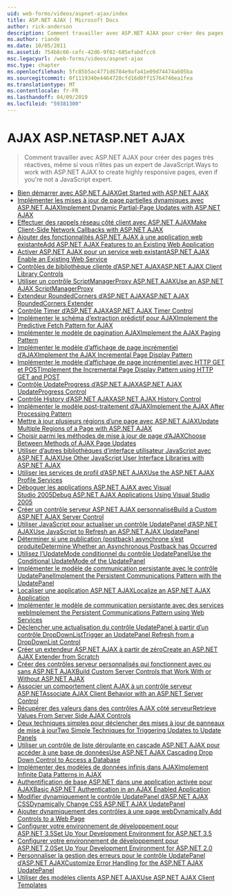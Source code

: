 ```yaml
---
uid: web-forms/videos/aspnet-ajax/index
title: ASP.NET AJAX | Microsoft Docs
author: rick-anderson
description: Comment travailler avec ASP.NET AJAX pour créer des pages très réactives, même si vous n’êtes pas un expert de JavaScript.
ms.author: riande
ms.date: 10/05/2011
ms.assetid: 754b8c66-cefc-42d6-9f02-685efabdfcc6
msc.legacyurl: /web-forms/videos/aspnet-ajax
msc.type: chapter
ms.openlocfilehash: 5fc85b5ac4771d6784e9afa41e09d74474a605ba
ms.sourcegitcommit: 0f1119340e4464720cfd16d0ff15764746ea1fea
ms.translationtype: MT
ms.contentlocale: fr-FR
ms.lasthandoff: 04/09/2019
ms.locfileid: "59381300"
---
```

# <a name="aspnet-ajax"></a><span data-ttu-id="8bbb6-103">AJAX ASP.NET</span><span class="sxs-lookup"><span data-stu-id="8bbb6-103">ASP.NET AJAX</span></span>

> <span data-ttu-id="8bbb6-104">Comment travailler avec ASP.NET AJAX pour créer des pages très réactives, même si vous n’êtes pas un expert de JavaScript.</span><span class="sxs-lookup"><span data-stu-id="8bbb6-104">Ways to work with ASP.NET AJAX to create highly responsive pages, even if you're not a JavaScript expert.</span></span>


- [<span data-ttu-id="8bbb6-105">Bien démarrer avec ASP.NET AJAX</span><span class="sxs-lookup"><span data-stu-id="8bbb6-105">Get Started with ASP.NET AJAX</span></span>](how-do-i-get-started-with-aspnet-ajax.md)
- [<span data-ttu-id="8bbb6-106">Implémenter les mises à jour de page partielles dynamiques avec ASP.NET AJAX</span><span class="sxs-lookup"><span data-stu-id="8bbb6-106">Implement Dynamic Partial-Page Updates with ASP.NET AJAX</span></span>](how-do-i-implement-dynamic-partial-page-updates-with-aspnet-ajax.md)
- [<span data-ttu-id="8bbb6-107">Effectuer des rappels réseau côté client avec ASP.NET AJAX</span><span class="sxs-lookup"><span data-stu-id="8bbb6-107">Make Client-Side Network Callbacks with ASP.NET AJAX</span></span>](how-do-i-make-client-side-network-callbacks-with-aspnet-ajax.md)
- [<span data-ttu-id="8bbb6-108">Ajouter des fonctionnalités ASP.NET AJAX à une application web existante</span><span class="sxs-lookup"><span data-stu-id="8bbb6-108">Add ASP.NET AJAX Features to an Existing Web Application</span></span>](how-do-i-add-aspnet-ajax-features-to-an-existing-web-application.md)
- [<span data-ttu-id="8bbb6-109">Activer ASP.NET AJAX pour un service web existant</span><span class="sxs-lookup"><span data-stu-id="8bbb6-109">ASP.NET AJAX Enable an Existing Web Service</span></span>](how-do-i-aspnet-ajax-enable-an-existing-web-service.md)
- [<span data-ttu-id="8bbb6-110">Contrôles de bibliothèque cliente d’ASP.NET AJAX</span><span class="sxs-lookup"><span data-stu-id="8bbb6-110">ASP.NET AJAX Client Library Controls</span></span>](how-do-i-use-the-aspnet-ajax-client-library-controls.md)
- [<span data-ttu-id="8bbb6-111">Utiliser un contrôle ScriptManagerProxy ASP.NET AJAX</span><span class="sxs-lookup"><span data-stu-id="8bbb6-111">Use an ASP.NET AJAX ScriptManagerProxy</span></span>](how-do-i-use-an-aspnet-ajax-scriptmanagerproxy.md)
- [<span data-ttu-id="8bbb6-112">Extendeur RoundedCorners d’ASP.NET AJAX</span><span class="sxs-lookup"><span data-stu-id="8bbb6-112">ASP.NET AJAX RoundedCorners Extender</span></span>](how-do-i-use-the-aspnet-ajax-roundedcorners-extender.md)
- [<span data-ttu-id="8bbb6-113">Contrôle Timer d’ASP.NET AJAX</span><span class="sxs-lookup"><span data-stu-id="8bbb6-113">ASP.NET AJAX Timer Control</span></span>](how-do-i-use-the-aspnet-ajax-timer-control.md)
- [<span data-ttu-id="8bbb6-114">Implémenter le schéma d’extraction prédictif pour AJAX</span><span class="sxs-lookup"><span data-stu-id="8bbb6-114">Implement the Predictive Fetch Pattern for AJAX</span></span>](how-do-i-implement-the-predictive-fetch-pattern-for-ajax.md)
- [<span data-ttu-id="8bbb6-115">Implémenter le modèle de pagination AJAX</span><span class="sxs-lookup"><span data-stu-id="8bbb6-115">Implement the AJAX Paging Pattern</span></span>](how-do-i-implement-the-ajax-paging-pattern.md)
- [<span data-ttu-id="8bbb6-116">Implémenter le modèle d’affichage de page incrémentiel d’AJAX</span><span class="sxs-lookup"><span data-stu-id="8bbb6-116">Implement the AJAX Incremental Page Display Pattern</span></span>](how-do-i-implement-the-ajax-incremental-page-display-pattern.md)
- [<span data-ttu-id="8bbb6-117">Implémenter le modèle d’affichage de page incrémentiel avec HTTP GET et POST</span><span class="sxs-lookup"><span data-stu-id="8bbb6-117">Implement the Incremental Page Display Pattern using HTTP GET and POST</span></span>](how-do-i-implement-the-incremental-page-display-pattern-using-http-get-and-post.md)
- [<span data-ttu-id="8bbb6-118">Contrôle UpdateProgress d’ASP.NET AJAX</span><span class="sxs-lookup"><span data-stu-id="8bbb6-118">ASP.NET AJAX UpdateProgress Control</span></span>](how-do-i-use-the-aspnet-ajax-updateprogress-control.md)
- [<span data-ttu-id="8bbb6-119">Contrôle History d’ASP.NET AJAX</span><span class="sxs-lookup"><span data-stu-id="8bbb6-119">ASP.NET AJAX History Control</span></span>](how-do-i-use-the-aspnet-ajax-history-control.md)
- [<span data-ttu-id="8bbb6-120">Implémenter le modèle post-traitement d’AJAX</span><span class="sxs-lookup"><span data-stu-id="8bbb6-120">Implement the AJAX After Processing Pattern</span></span>](how-do-i-implement-the-ajax-after-processing-pattern.md)
- [<span data-ttu-id="8bbb6-121">Mettre à jour plusieurs régions d’une page avec ASP.NET AJAX</span><span class="sxs-lookup"><span data-stu-id="8bbb6-121">Update Multiple Regions of a Page with ASP.NET AJAX</span></span>](how-do-i-update-multiple-regions-of-a-page-with-aspnet-ajax.md)
- [<span data-ttu-id="8bbb6-122">Choisir parmi les méthodes de mise à jour de page d’AJAX</span><span class="sxs-lookup"><span data-stu-id="8bbb6-122">Choose Between Methods of AJAX Page Updates</span></span>](how-do-i-choose-between-methods-of-ajax-page-updates.md)
- [<span data-ttu-id="8bbb6-123">Utiliser d’autres bibliothèques d’interface utilisateur JavaScript avec ASP.NET AJAX</span><span class="sxs-lookup"><span data-stu-id="8bbb6-123">Use Other JavaScript User Interface Libraries with ASP.NET AJAX</span></span>](how-do-i-use-other-javascript-user-interface-libraries-with-aspnet-ajax.md)
- [<span data-ttu-id="8bbb6-124">Utiliser les services de profil d’ASP.NET AJAX</span><span class="sxs-lookup"><span data-stu-id="8bbb6-124">Use the ASP.NET AJAX Profile Services</span></span>](how-do-i-use-the-aspnet-ajax-profile-services.md)
- [<span data-ttu-id="8bbb6-125">Déboguer les applications ASP.NET AJAX avec Visual Studio 2005</span><span class="sxs-lookup"><span data-stu-id="8bbb6-125">Debug ASP.NET AJAX Applications Using Visual Studio 2005</span></span>](how-do-i-debug-aspnet-ajax-applications-using-visual-studio-2005.md)
- [<span data-ttu-id="8bbb6-126">Créer un contrôle serveur ASP.NET AJAX personnalisé</span><span class="sxs-lookup"><span data-stu-id="8bbb6-126">Build a Custom ASP.NET AJAX Server Control</span></span>](how-do-i-build-a-custom-aspnet-ajax-server-control.md)
- [<span data-ttu-id="8bbb6-127">Utiliser JavaScript pour actualiser un contrôle UpdatePanel d’ASP.NET AJAX</span><span class="sxs-lookup"><span data-stu-id="8bbb6-127">Use JavaScript to Refresh an ASP.NET AJAX UpdatePanel</span></span>](how-do-i-use-javascript-to-refresh-an-aspnet-ajax-updatepanel.md)
- [<span data-ttu-id="8bbb6-128">Déterminer si une publication (postback) asynchrone s’est produite</span><span class="sxs-lookup"><span data-stu-id="8bbb6-128">Determine Whether an Asynchronous Postback has Occurred</span></span>](how-do-i-determine-whether-an-asynchronous-postback-has-occurred.md)
- [<span data-ttu-id="8bbb6-129">Utilisez l’UpdateMode conditionnel du contrôle UpdatePanel</span><span class="sxs-lookup"><span data-stu-id="8bbb6-129">Use the Conditional UpdateMode of the UpdatePanel</span></span>](how-do-i-use-the-conditional-updatemode-of-the-updatepanel.md)
- [<span data-ttu-id="8bbb6-130">Implémenter le modèle de communication persistante avec le contrôle UpdatePanel</span><span class="sxs-lookup"><span data-stu-id="8bbb6-130">Implement the Persistent Communications Pattern with the UpdatePanel</span></span>](how-do-i-implement-the-persistent-communications-pattern-with-the-updatepanel.md)
- [<span data-ttu-id="8bbb6-131">Localiser une application ASP.NET AJAX</span><span class="sxs-lookup"><span data-stu-id="8bbb6-131">Localize an ASP.NET AJAX Application</span></span>](how-do-i-localize-an-aspnet-ajax-application.md)
- [<span data-ttu-id="8bbb6-132">Implémenter le modèle de communication persistante avec des services web</span><span class="sxs-lookup"><span data-stu-id="8bbb6-132">Implement the Persistent Communications Pattern using Web Services</span></span>](how-do-i-implement-the-persistent-communications-pattern-using-web-services.md)
- [<span data-ttu-id="8bbb6-133">Déclencher une actualisation du contrôle UpdatePanel à partir d’un contrôle DropDownList</span><span class="sxs-lookup"><span data-stu-id="8bbb6-133">Trigger an UpdatePanel Refresh from a DropDownList Control</span></span>](how-do-i-trigger-an-updatepanel-refresh-from-a-dropdownlist-control.md)
- [<span data-ttu-id="8bbb6-134">Créer un extendeur ASP.NET AJAX à partir de zéro</span><span class="sxs-lookup"><span data-stu-id="8bbb6-134">Create an ASP.NET AJAX Extender from Scratch</span></span>](how-do-i-create-an-aspnet-ajax-extender-from-scratch.md)
- [<span data-ttu-id="8bbb6-135">Créer des contrôles serveur personnalisés qui fonctionnent avec ou sans ASP.NET AJAX</span><span class="sxs-lookup"><span data-stu-id="8bbb6-135">Build Custom Server Controls that Work With or Without ASP.NET AJAX</span></span>](how-do-i-build-custom-server-controls-that-work-with-or-without-aspnet-ajax.md)
- [<span data-ttu-id="8bbb6-136">Associer un comportement client AJAX à un contrôle serveur ASP.NET</span><span class="sxs-lookup"><span data-stu-id="8bbb6-136">Associate AJAX Client Behavior with an ASP.NET Server Control</span></span>](how-do-i-associate-ajax-client-behavior-with-an-aspnet-server-control.md)
- [<span data-ttu-id="8bbb6-137">Récupérer des valeurs dans des contrôles AJAX côté serveur</span><span class="sxs-lookup"><span data-stu-id="8bbb6-137">Retrieve Values From Server Side AJAX Controls</span></span>](how-do-i-retrieve-values-from-server-side-ajax-controls.md)
- [<span data-ttu-id="8bbb6-138">Deux techniques simples pour déclencher des mises à jour de panneaux de mise à jour</span><span class="sxs-lookup"><span data-stu-id="8bbb6-138">Two Simple Techniques for Triggering Updates to Update Panels</span></span>](two-simple-techniques-for-triggering-updates-to-update-panels.md)
- [<span data-ttu-id="8bbb6-139">Utiliser un contrôle de liste déroulante en cascade ASP.NET AJAX pour accéder à une base de données</span><span class="sxs-lookup"><span data-stu-id="8bbb6-139">Use ASP.NET AJAX Cascading Drop Down Control to Access a Database</span></span>](use-aspnet-ajax-cascading-drop-down-control-to-access-a-database.md)
- [<span data-ttu-id="8bbb6-140">Implémenter des modèles de données infinis dans AJAX</span><span class="sxs-lookup"><span data-stu-id="8bbb6-140">Implement Infinite Data Patterns in AJAX</span></span>](implement-infinite-data-patterns-in-ajax.md)
- [<span data-ttu-id="8bbb6-141">Authentification de base ASP.NET dans une application activée pour AJAX</span><span class="sxs-lookup"><span data-stu-id="8bbb6-141">Basic ASP.NET Authentication in an AJAX Enabled Application</span></span>](basic-aspnet-authentication-in-an-ajax-enabled-application.md)
- [<span data-ttu-id="8bbb6-142">Modifier dynamiquement le contrôle UpdatePanel d’ASP.NET AJAX CSS</span><span class="sxs-lookup"><span data-stu-id="8bbb6-142">Dynamically Change CSS ASP.NET AJAX UpdatePanel</span></span>](how-to-dynamically-change-css-using-the-aspnet-ajax-updatepanel.md)
- [<span data-ttu-id="8bbb6-143">Ajouter dynamiquement des contrôles à une page web</span><span class="sxs-lookup"><span data-stu-id="8bbb6-143">Dynamically Add Controls to a Web Page</span></span>](how-to-dynamically-add-controls-to-a-web-page.md)
- [<span data-ttu-id="8bbb6-144">Configurer votre environnement de développement pour ASP.NET 3.5</span><span class="sxs-lookup"><span data-stu-id="8bbb6-144">Set Up Your Development Environment for ASP.NET 3.5</span></span>](set-up-your-development-environment-for-aspnet-35.md)
- [<span data-ttu-id="8bbb6-145">Configurer votre environnement de développement pour ASP.NET 2.0</span><span class="sxs-lookup"><span data-stu-id="8bbb6-145">Set Up Your Development Environment for ASP.NET 2.0</span></span>](set-up-your-development-environment-for-aspnet-20.md)
- [<span data-ttu-id="8bbb6-146">Personnaliser la gestion des erreurs pour le contrôle UpdatePanel d’ASP.NET AJAX</span><span class="sxs-lookup"><span data-stu-id="8bbb6-146">Customize Error Handling for the ASP.NET AJAX UpdatePanel</span></span>](how-do-i-customize-error-handling-for-the-aspnet-ajax-updatepanel.md)
- [<span data-ttu-id="8bbb6-147">Utiliser des modèles clients ASP.NET AJAX</span><span class="sxs-lookup"><span data-stu-id="8bbb6-147">Use ASP.NET AJAX Client Templates</span></span>](how-do-i-use-aspnet-ajax-client-templates.md)
